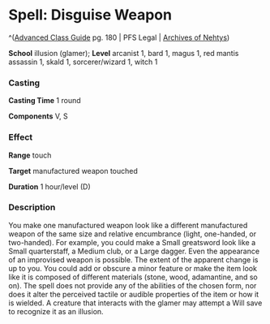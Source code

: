 # Spell: Disguise Weapon

^([Advanced Class Guide][ss-disguise-weapon] pg. 180 | PFS Legal | [Archives of Nehtys][sn-disguise-weapon])

**School** illusion (glamer); **Level** arcanist 1, bard 1, magus 1, red mantis assassin 1, skald 1, sorcerer/wizard 1, witch 1

### Casting

**Casting Time** 1 round  

**Components** V, S

### Effect

**Range** touch  

**Target** manufactured weapon touched  

**Duration** 1 hour/level (D)

### Description

You make one manufactured weapon look like a different manufactured weapon of the same size and relative encumbrance (light, one-handed, or two-handed). For example, you could make a Small greatsword look like a Small quarterstaff, a Medium club, or a Large dagger. Even the appearance of an improvised weapon is possible. The extent of the apparent change is up to you. You could add or obscure a minor feature or make the item look like it is composed of different materials (stone, wood, adamantine, and so on). The spell does not provide any of the abilities of the chosen form, nor does it alter the perceived tactile or audible properties of the item or how it is wielded. A creature that interacts with the glamer may attempt a Will save to recognize it as an illusion.

[ss-disguise-weapon]: http://paizo.com/products/btpy978v
[sn-disguise-weapon]: http://www.archivesofnethys.com/SpellDisplay.aspx?ItemName=Disguise%20Weapon